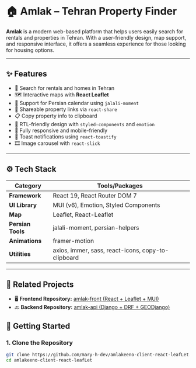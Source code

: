 # 🏠 Amlak – Tehran Property Finder

**Amlak** is a modern web-based platform that helps users easily search for rentals and properties in Tehran. With a user-friendly design, map support, and responsive interface, it offers a seamless experience for those looking for housing options.

---

## ✨ Features

- 🏡 Search for rentals and homes in Tehran
- 🗺️ Interactive maps with **React Leaflet**
- 📆 Support for Persian calendar using `jalali-moment`
- 💬 Shareable property links via `react-share`
- 📋 Copy property info to clipboard
- 🎨 RTL-friendly design with `styled-components` and `emotion`
- 📱 Fully responsive and mobile-friendly
- 🔔 Toast notifications using `react-toastify`
- 🎞️ Image carousel with `react-slick`

---

## ⚙️ Tech Stack

| Category        | Tools/Packages |
|----------------|----------------|
| **Framework**   | React 19, React Router DOM 7 |
| **UI Library**  | MUI (v6), Emotion, Styled Components |
| **Map**         | Leaflet, React-Leaflet |
| **Persian Tools** | jalali-moment, persian-helpers |
| **Animations** | framer-motion |
| **Utilities**   | axios, immer, sass, react-icons, copy-to-clipboard |

---
## 🔗 Related Projects

- 🖥️ **Frontend Repository:** [amlak-front (React + Leaflet + MUI)](https://github.com/mary-h-dev/amlakeeno-client-react-leafLet)
- 🔙 **Backend Repository:** [amlak-api (Django + DRF + GEODjango)](https://github.com/mary-h-dev/mary-h-dev/amlakeeno-api-django-drf)

## 🚀 Getting Started

### 1. Clone the Repository

```bash
git clone https://github.com/mary-h-dev/amlakeeno-client-react-leafLet.git
cd amlakeeno-client-react-leafLet
